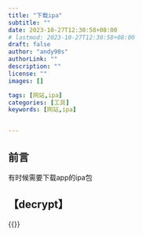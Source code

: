 ```yaml
---
title: "下载ipa"
subtitle: ""
date: 2023-10-27T12:30:58+08:00
# lastmod: 2023-10-27T12:30:58+08:00
draft: false
author: "andy90s"
authorLink: ""
description: ""
license: ""
images: []

tags: [网站,ipa]
categories: [工具]
keywords: [网站,ipa]


---
```

<!--more-->
## 前言
有时候需要下载app的ipa包
## 【decrypt】
{{<link href="https://decrypt.day/" content="【decrypt】">}}